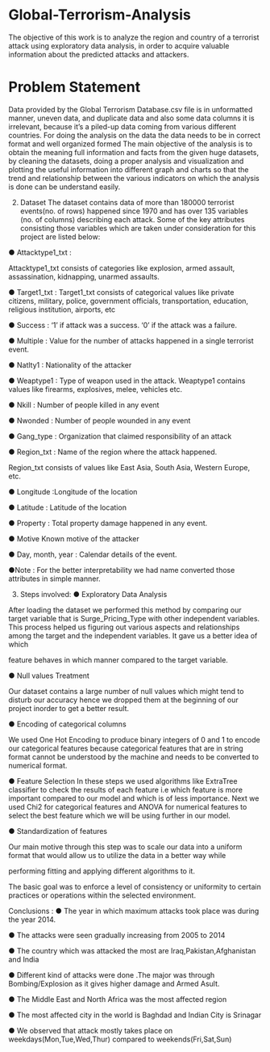 # Global-Terrorism-Analysis
The objective of this work is to analyze the region and country of a terrorist attack using exploratory data analysis, in order to acquire valuable information about the predicted attacks and attackers.
# Problem Statement
Data provided by the Global Terrorism Database.csv file is in unformatted manner, uneven data, and duplicate data and also some data columns it is irrelevant, because it’s a piled-up data coming from various different countries. For doing the analysis on the data the data needs to be in correct format and well organized formed The main objective of the analysis is to obtain the meaning full information and facts from the given huge datasets, by cleaning the datasets, doing a proper analysis and visualization and plotting the useful information into different graph and charts so that the trend and relationship between the various indicators on which the analysis is done can be understand easily.


2. Dataset
The dataset contains data of more than 180000 terrorist events(no. of rows) happened since 1970 and has over 135 variables (no. of columns) describing each attack. Some of the key attributes consisting those variables which are taken under consideration for this project are listed below:

● Attacktype1_txt :

Attacktype1_txt consists of categories like explosion, armed assault, assassination, kidnapping, unarmed assaults.

● Target1_txt : Target1_txt consists of categorical values like private citizens, military, police, government officials, transportation, education, religious institution, airports, etc

● Success : ‘1’ if attack was a success. ‘0’ if the attack was a failure.

● Multiple : Value for the number of attacks happened in a single terrorist event.

● Natlty1 : Nationality of the attacker

● Weaptype1 : Type of weapon used in the attack. Weaptype1 contains values like firearms, explosives, melee, vehicles etc.

● Nkill : Number of people killed in any event

● Nwonded : Number of people wounded in any event

● Gang_type : Organization that claimed responsibility of an attack

● Region_txt : Name of the region where the attack happened.

Region_txt consists of values like East Asia, South Asia, Western Europe, etc.

● Longitude :Longitude of the location

● Latitude : Latitude of the location

● Property : Total property damage happened in any event.

● Motive Known motive of the attacker

● Day, month, year : Calendar details of the event.

●Note : For the better interpretability we had name converted those attributes in simple manner.

3. Steps involved:
● Exploratory Data Analysis

After loading the dataset we performed this method by comparing our target variable that is Surge_Pricing_Type with other independent variables. This process helped us figuring out various aspects and relationships among the target and the independent variables. It gave us a better idea of which

feature behaves in which manner compared to the target variable.

● Null values Treatment

Our dataset contains a large number of null values which might tend to disturb our accuracy hence we dropped them at the beginning of our project inorder to get a better result.

● Encoding of categorical columns

We used One Hot Encoding to produce binary integers of 0 and 1 to encode our categorical features because categorical features that are in string format cannot be understood by the machine and needs to be converted to numerical format.

● Feature Selection In these steps we used algorithms like ExtraTree classifier to check the results of each feature i.e which feature is more important compared to our model and which is of less importance. Next we used Chi2 for categorical features and ANOVA for numerical features to select the best feature which we will be using further in our model.

● Standardization of features

Our main motive through this step was to scale our data into a uniform format that would allow us to utilize the data in a better way while

performing fitting and applying different algorithms to it.

The basic goal was to enforce a level of consistency or uniformity to certain practices or operations within the selected environment.

Conclusions :
● The year in which maximum attacks took place was during the year 2014.

● The attacks were seen gradually increasing from 2005 to 2014

● The country which was attacked the most are Iraq,Pakistan,Afghanistan and India

● Different kind of attacks were done .The major was through Bombing/Explosion as it gives higher damage and Armed Asult.

● The Middle East and North Africa was the most affected region

● The most affected city in the world is Baghdad and Indian City is Srinagar

● We observed that attack mostly takes place on weekdays(Mon,Tue,Wed,Thur) compared to weekends(Fri,Sat,Sun)

